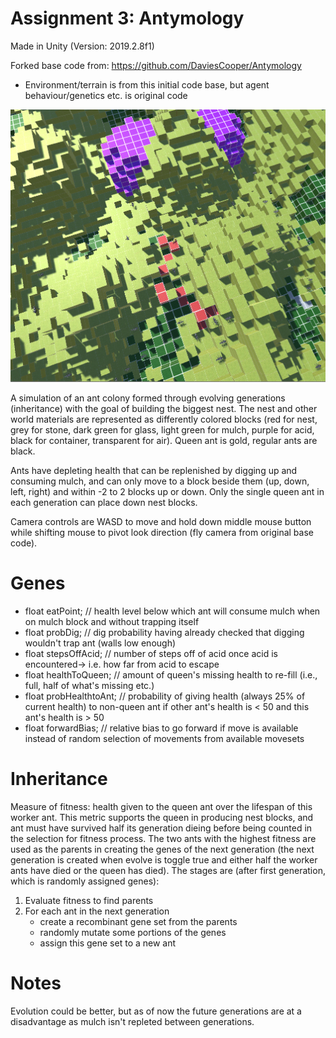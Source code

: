 # Assignment 3: Antymology

Made in Unity (Version: 2019.2.8f1)

Forked base code from: https://github.com/DaviesCooper/Antymology
- Environment/terrain is from this initial code base, but agent behaviour/genetics etc. is original code

![NestBuilding](https://github.com/SerenaSchimert/Antymology/blob/master/Images/NestBuilding.PNG)

A simulation of an ant colony formed through evolving generations (inheritance) with the goal of building the biggest nest.
The nest and other world materials are represented as differently colored blocks (red for nest, grey for stone, dark green for glass, light green for mulch, purple for acid, black for container, transparent for air). Queen ant is gold, regular ants are black.

Ants have depleting health that can be replenished by digging up and consuming mulch, and can only move to a block beside them (up, down, left, right) and within -2 to 2 blocks up or down. Only the single queen ant in each generation can place down nest blocks.

Camera controls are WASD to move and hold down middle mouse button while shifting mouse to pivot look direction (fly camera from original base code).

# Genes
- float eatPoint; // health level below which ant will consume mulch when on mulch block and without trapping itself <br />
- float probDig; // dig probability having already checked that digging wouldn't trap ant (walls low enough) <br />
- float stepsOffAcid; // number of steps off of acid once acid is encountered-> i.e. how far from acid to escape <br />
- float healthToQueen; // amount of queen's missing health to re-fill (i.e., full, half of what's missing etc.) <br />
- float probHealthtoAnt; // probability of giving health (always 25% of current health) to non-queen ant if other ant's health is < 50 and this ant's health is > 50 <br />
- float forwardBias; // relative bias to go forward if move is available instead of random selection of movements from available movesets <br />

# Inheritance
Measure of fitness: health given to the queen ant over the lifespan of this worker ant. This metric supports the queen in producing nest blocks, and ant must have survived half its generation dieing before being counted in the selection for fitness process.
The two ants with the highest fitness are used as the parents in creating the genes of the  next generation (the next generation is created when evolve is toggle true and either half the worker ants have died or the queen has died).
 The stages are (after first generation, which is randomly assigned genes):
   1) Evaluate fitness to find parents
   2) For each ant in the next generation
      - create a recombinant gene set from the parents
      - randomly mutate some portions of the genes
      - assign this gene set to a new ant

# Notes
Evolution could be better, but as of now the future generations are at a disadvantage as mulch isn't repleted between generations.
